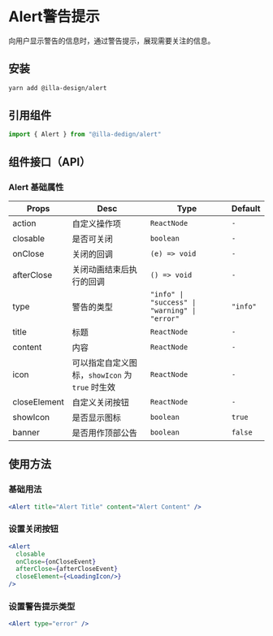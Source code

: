 # Alert警告提示

向用户显示警告的信息时，通过警告提示，展现需要关注的信息。

## 安装

```bash
yarn add @illa-design/alert
```

## 引用组件

```jsx
import { Alert } from "@illa-dedign/alert"
```

## 组件接口（API）

### Alert 基础属性

| Props        | Desc                                            | Type                                          | Default  |
| ------------ | ----------------------------------------------- | --------------------------------------------- | -------- |
| action       | 自定义操作项                                    | `ReactNode`                                   | `-`      |
| closable     | 是否可关闭                                      | `boolean`                                     | `-`      |
| onClose      | 关闭的回调                                      | `(e) => void`                                 | `-`      |
| afterClose   | 关闭动画结束后执行的回调                        | `() => void`                                  | `-`      |
| type         | 警告的类型                                      | `"info" \| "success" \| "warning" \| "error" ` | `"info"` |
| title        | 标题                                            | `ReactNode`                                   | `-`      |
| content      | 内容                                            | `ReactNode`                                   | `-`      |
| icon         | 可以指定自定义图标，`showIcon` 为 `true` 时生效 | `ReactNode`                                   | `-`      |
| closeElement | 自定义关闭按钮                                  | `ReactNode`                                   | `-`      |
| showIcon     | 是否显示图标                                    | `boolean`                                     | `true`   |
| banner       | 是否用作顶部公告                                | `boolean`                                     | `false`  |

## 使用方法

### 基础用法

```jsx
<Alert title="Alert Title" content="Alert Content" />
```

### 设置关闭按钮

```jsx
<Alert
  closable
  onClose={onCloseEvent}
  afterClose={afterCloseEvent}
  closeElement={<LoadingIcon/>}
/>
```

### 设置警告提示类型

```jsx
<Alert type="error" />
```
